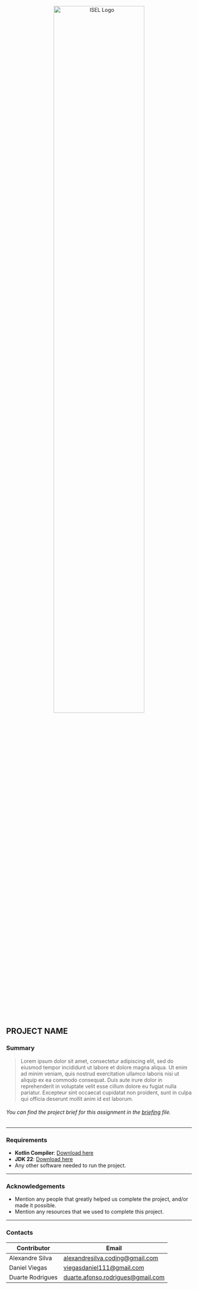 <p align="center">
  <img src="https://www.isel.pt/sites/default/files/001_imagens_isel/Logotipos/logo_ISEL_principal_Branco.png" alt="ISEL Logo" width="70%">
</p>


## PROJECT NAME

### Summary
> Lorem ipsum dolor sit amet, consectetur adipiscing elit, sed do eiusmod tempor incididunt ut labore et dolore magna aliqua. Ut enim ad minim veniam, quis nostrud exercitation ullamco laboris nisi ut aliquip ex ea commodo consequat. Duis aute irure dolor in reprehenderit in voluptate velit esse cillum dolore eu fugiat nulla pariatur. Excepteur sint occaecat cupidatat non proident, sunt in culpa qui officia deserunt mollit anim id est laborum.
###### You can find the project brief for this assignment in the [briefing](docs/assignment.pdf) file.


---

### **Requirements**
- **Kotlin Compiler**: [Download here](https://kotlinlang.org/docs/command-line.html)
- **JDK 22**: [Download here](https://www.oracle.com/java/technologies/javase/jdk22-archive-downloads.html)
- Any other software needed to run the project.

---

### Acknowledgements
- Mention any people that greatly helped us complete the project, and/or made it possible.
- Mention any resources that we used to complete this project.

---

### Contacts

| Contributor        | Email                      |
|--------------------|----------------------------|
| Alexandre Silva    | alexandresilva.coding@gmail.com     |
| Daniel Viegas      | viegasdaniel111@gmail.com       |
| Duarte Rodrigues   | duarte.afonso.rodrigues@gmail.com    |

